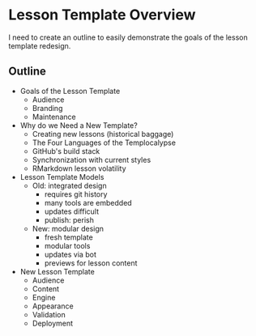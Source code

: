 # Lesson Template Overview

I need to create an outline to easily demonstrate the goals of the lesson template redesign.

## Outline

 - Goals of the Lesson Template
   - Audience
   - Branding
   - Maintenance
 - Why do we Need a New Template?
   - Creating new lessons (historical baggage)
   - The Four Languages of the Templocalypse
   - GitHub's build stack
   - Synchronization with current styles
   - RMarkdown lesson volatility
 - Lesson Template Models
   - Old: integrated design
     - requires git history
     - many tools are embedded
     - updates difficult
     - publish: perish
   - New: modular design
     - fresh template
     - modular tools
     - updates via bot
     - previews for lesson content 
 - New Lesson Template
   - Audience
   - Content
   - Engine
   - Appearance
   - Validation
   - Deployment

